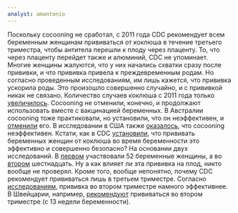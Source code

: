 ```yaml
---
analyst: amantonio
---
```


Поскольку cocooning не сработал, с 2011 года CDC рекомендует всем беременным женщинам прививаться от коклюша в течение третьего триместра, чтобы антитела перешли к плоду через плаценту. То, что через плаценту перейдет также и алюминий, CDC не упоминает. Многие женщины жалуются, что у них начались схватки сразу после прививки, и что прививка привела к преждевременным родам. Но согласно проведенным исследованиям, им лишь кажется, что прививка ускорила роды. Это произошло совершенно случайно, и с прививкой никак не связано.
Количество случаев коклюша с 2011 года только [увеличилось](http://apps.who.int/immunization_monitoring/globalsummary/incidences?c=USA).
Cocooning не отменили, конечно, и продолжают использовать вместе с вакцинацией беременных.
В Австралии cocooning тоже практиковали, но установили, что он неэффективен, и [отменили](http://www.news.com.au/breaking-news/states-ending-free-parent-whooping-vaccine/news-story/03235c4dc2b3fe6456b7e6c3aeae1d83) его. В исследовании в США также [оказалось](https://www.ncbi.nlm.nih.gov/pubmed/24992123), что cocooning неэффективен.
Кстати, как в CDC [установили](https://www.ncbi.nlm.nih.gov/pubmed/22012116), что прививать беременных женщин от коклюша во время беременности это эффективно и совершенно безопасно? На основании двух исследований. В [первом](https://www.ncbi.nlm.nih.gov/pubmed/21272845) участвовали 52 беременные женщины, а во [втором](https://www.ncbi.nlm.nih.gov/pubmed/20875487) шестнадцать. Ну а как влияет ли эта прививка на плод, никто вообще не проверял.
Кроме того, вообще непонятно, почему CDC рекомендует прививаться лишь в третьем триместре. Согласно [исследованиям](https://www.ncbi.nlm.nih.gov/pmc/articles/PMC4787611/), прививка во втором триместре намного эффективнее. В Швейцарии, например, [рекомендуют](http://ge.ch/sante/media/site_sante/files/imce/epidemiologie-maladies-transmissibles/doc/recommand_coquluche_bull_ofsp_2013.pdf) прививаться во втором триместре (с 13 недели беременности).
